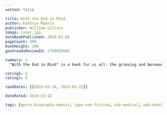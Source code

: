 ```yaml
---
vetted: false

title: With the End in Mind
author: Kathryn Mannix
publisher: William Collins
image: cover.jpg
dateBookPublished: 2018-01-01
pageCount: 360
bookHeight: 198
goodreadsReviewId: 2750020645

summary: |
  "With the End in Mind" is a book for us all: the grieving and bereaved, ill and healthy. Open these pages and you will find stories about people who are like you, and like people you know and love. You will meet Holly, who danced her last day away; Eric, the retired head teacher who, even with Motor Neurone Disease, gets things done; loving, tender-hearted Nelly and Joe, each living a lonely lie to save their beloved from distress; and Sylvie, 19, dying of leukaemia, sewing a cushion for her mum to hug by the fire after she has died. These are just four of the book's thirty-odd stories of normal humans, dying normal human deaths. They show how the dying embrace living not because they are unusual or brave, but because that's what humans do. By turns touching, tragic, at times funny and always wise, they offer us illumination, models for action, and hope. Read this book and you'll be better prepared for life as well as death.

rating5: 4
rating7: 5

readDates: [[2019-03-14, 2019-03-22]]

dateRated: 2019-03-22

tags: [genre-biography-memoir, type-non-fiction, sub-medical, sub-death, sub-grief]
---
```

